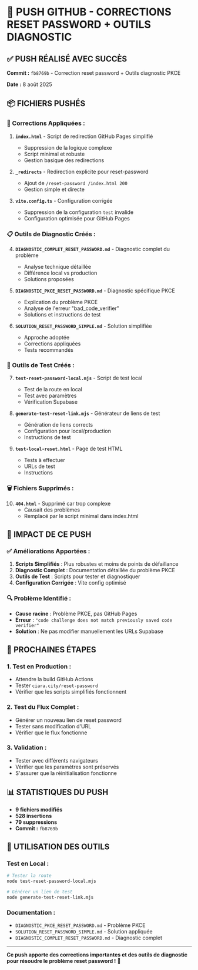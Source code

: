 # 🚀 PUSH GITHUB - CORRECTIONS RESET PASSWORD + OUTILS DIAGNOSTIC

## ✅ PUSH RÉALISÉ AVEC SUCCÈS

**Commit :** `fb8769b` - Correction reset password + Outils diagnostic PKCE

**Date :** 8 août 2025

## 📦 FICHIERS PUSHÉS

### **🔧 Corrections Appliquées :**

1. **`index.html`** - Script de redirection GitHub Pages simplifié
   - Suppression de la logique complexe
   - Script minimal et robuste
   - Gestion basique des redirections

2. **`_redirects`** - Redirection explicite pour reset-password
   - Ajout de `/reset-password /index.html 200`
   - Gestion simple et directe

3. **`vite.config.ts`** - Configuration corrigée
   - Suppression de la configuration `test` invalide
   - Configuration optimisée pour GitHub Pages

### **📋 Outils de Diagnostic Créés :**

4. **`DIAGNOSTIC_COMPLET_RESET_PASSWORD.md`** - Diagnostic complet du problème
   - Analyse technique détaillée
   - Différence local vs production
   - Solutions proposées

5. **`DIAGNOSTIC_PKCE_RESET_PASSWORD.md`** - Diagnostic spécifique PKCE
   - Explication du problème PKCE
   - Analyse de l'erreur "bad_code_verifier"
   - Solutions et instructions de test

6. **`SOLUTION_RESET_PASSWORD_SIMPLE.md`** - Solution simplifiée
   - Approche adoptée
   - Corrections appliquées
   - Tests recommandés

### **🧪 Outils de Test Créés :**

7. **`test-reset-password-local.mjs`** - Script de test local
   - Test de la route en local
   - Test avec paramètres
   - Vérification Supabase

8. **`generate-test-reset-link.mjs`** - Générateur de liens de test
   - Génération de liens corrects
   - Configuration pour local/production
   - Instructions de test

9. **`test-local-reset.html`** - Page de test HTML
   - Tests à effectuer
   - URLs de test
   - Instructions

### **🗑️ Fichiers Supprimés :**

10. **`404.html`** - Supprimé car trop complexe
    - Causait des problèmes
    - Remplacé par le script minimal dans index.html

## 🎯 IMPACT DE CE PUSH

### **✅ Améliorations Apportées :**

1. **Scripts Simplifiés** : Plus robustes et moins de points de défaillance
2. **Diagnostic Complet** : Documentation détaillée du problème PKCE
3. **Outils de Test** : Scripts pour tester et diagnostiquer
4. **Configuration Corrigée** : Vite config optimisé

### **🔍 Problème Identifié :**

- **Cause racine** : Problème PKCE, pas GitHub Pages
- **Erreur** : `"code challenge does not match previously saved code verifier"`
- **Solution** : Ne pas modifier manuellement les URLs Supabase

## 🚀 PROCHAINES ÉTAPES

### **1. Test en Production :**
- Attendre la build GitHub Actions
- Tester `ciara.city/reset-password`
- Vérifier que les scripts simplifiés fonctionnent

### **2. Test du Flux Complet :**
- Générer un nouveau lien de reset password
- Tester sans modification d'URL
- Vérifier que le flux fonctionne

### **3. Validation :**
- Tester avec différents navigateurs
- Vérifier que les paramètres sont préservés
- S'assurer que la réinitialisation fonctionne

## 📊 STATISTIQUES DU PUSH

- **9 fichiers modifiés**
- **528 insertions**
- **79 suppressions**
- **Commit :** `fb8769b`

## 🔧 UTILISATION DES OUTILS

### **Test en Local :**
```bash
# Tester la route
node test-reset-password-local.mjs

# Générer un lien de test
node generate-test-reset-link.mjs
```

### **Documentation :**
- `DIAGNOSTIC_PKCE_RESET_PASSWORD.md` - Problème PKCE
- `SOLUTION_RESET_PASSWORD_SIMPLE.md` - Solution appliquée
- `DIAGNOSTIC_COMPLET_RESET_PASSWORD.md` - Diagnostic complet

---

**Ce push apporte des corrections importantes et des outils de diagnostic pour résoudre le problème reset password !** 🎉
